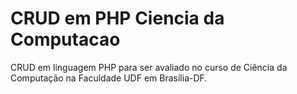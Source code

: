 # CRUD em PHP Ciencia da Computacao
 CRUD em linguagem PHP para ser avaliado no curso de Ciência da Computação na Faculdade UDF em Brasília-DF.
